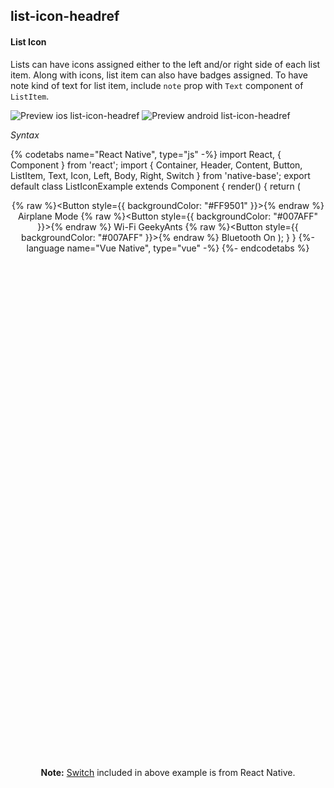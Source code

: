 ## list-icon-headref
#### List Icon

Lists can have icons assigned either to the left and/or right side of each list item.
Along with icons, list item can also have badges assigned.
To have note kind of text for list item, include <code>note</code> prop with <code>Text</code> component of <code>ListItem</code>.

![Preview ios list-icon-headref](https://github.com/GeekyAnts/NativeBase-KitchenSink/raw/v2.6.1/screenshots/ios/list-icon.png)
![Preview android list-icon-headref](https://github.com/GeekyAnts/NativeBase-KitchenSink/raw/v2.6.1/screenshots/android/list-icon.png)

*Syntax*

{% codetabs name="React Native", type="js" -%}
import React, { Component } from 'react';
import { Container, Header, Content, Button, ListItem, Text, Icon, Left, Body, Right, Switch } from 'native-base';
export default class ListIconExample extends Component {
  render() {
    return (
      <Container>
        <Header />
        <Content>
          <ListItem icon>
            <Left>
              {% raw %}<Button style={{ backgroundColor: "#FF9501" }}>{% endraw %}
                <Icon active name="airplane" />
              </Button>
            </Left>
            <Body>
              <Text>Airplane Mode</Text>
            </Body>
            <Right>
              <Switch value={false} />
            </Right>
          </ListItem>
          <ListItem icon>
            <Left>
              {% raw %}<Button style={{ backgroundColor: "#007AFF" }}>{% endraw %}
                <Icon active name="wifi" />
              </Button>
            </Left>
            <Body>
              <Text>Wi-Fi</Text>
            </Body>
            <Right>
              <Text>GeekyAnts</Text>
              <Icon active name="arrow-forward" />
            </Right>
          </ListItem>
          <ListItem icon>
            <Left>
              {% raw %}<Button style={{ backgroundColor: "#007AFF" }}>{% endraw %}
                <Icon active name="bluetooth" />
              </Button>
            </Left>
            <Body>
              <Text>Bluetooth</Text>
            </Body>
            <Right>
              <Text>On</Text>
              <Icon active name="arrow-forward" />
            </Right>
          </ListItem>
        </Content>
      </Container>
    );
  }
}
{%- language name="Vue Native", type="vue" -%}
<template>
  <nb-container>
    <nb-header />
    <nb-content>
      <nb-list-item icon>
        <nb-left>
          <nb-button :style="{ backgroundColor: '#FF9501' }">
            <nb-icon active name="plane" />
          </nb-button>
        </nb-left>
        <nb-body>
          <nb-text>Airplane Mode</nb-Text>
        </nb-body>
        <nb-right>
          <nb-switch :value="false" />
      </nb-right>
    </nb-list-item>
      <nb-list-item icon>
        <nb-left>
          <nb-button :style="{ backgroundColor: '#007AFF' }">
            <nb-icon active name="wifi" />
          </nb-button>
        </nb-left>
        <nb-body>
          <nb-text>Wi-Fi</nb-text>
        </nb-body>
        <nb-right>
          <nb-text>GeekyAnts</nb-text>
          <nb-icon active name="arrow-forward" />
        </nb-right>
      </nb-list-item>
      <nb-list-item icon>
        <nb-left>
          <nb-button :style="{ backgroundColor: '#007AFF' }">
            <nb-icon active name="bluetooth" />
          </nb-button>
        </nb-left>
        <nb-body>
          <nb-text>Bluetooth</nb-text>
        </nb-body>
        <nb-right>
          <nb-text>On</nb-text>
          <nb-icon active name="arrow-forward" />
        </nb-right>
      </nb-list-item>
    </nb-content>
  </nb-container>
</template>
{%- endcodetabs %}
 <p>
    <div id="" class="mobileDevice" style="background: url(&quot;https://docs.nativebase.io/docs/assets/iosphone.png&quot;) no-repeat; padding: 63px 20px 100px 15px; width: 292px; height: 600px;margin:0 auto;float:none;">
        <img src="https://github.com/GeekyAnts/NativeBase-KitchenSink/raw/v2.6.1/screenshots/ios/list-icon.png" alt="" style="display:block !important" />
    </div>
</p>
<br />



**Note:** [Switch](http://facebook.github.io/react-native/docs/switch.html) included in above example is from React Native.
